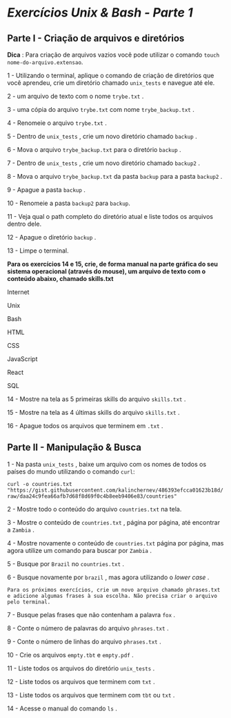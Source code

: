 # *Exercícios Unix & Bash - Parte 1*

## Parte I - Criação de arquivos e diretórios

**Dica** : Para criação de arquivos vazios você pode utilizar o comando `touch nome-do-arquivo.extensao`.

1 - Utilizando o terminal, aplique o comando de criação de diretórios que você aprendeu, crie um diretório chamado `unix_tests` e navegue até ele.

2 - um arquivo de texto com o nome `trybe.txt` .

3 - uma cópia do arquivo `trybe.txt` com nome `trybe_backup.txt` .

4 - Renomeie o arquivo `trybe.txt` .

5 - Dentro de `unix_tests` , crie um novo diretório chamado `backup` .

6 - Mova o arquivo `trybe_backup.txt` para o diretório `backup` .

7 - Dentro de `unix_tests` , crie um novo diretório chamado `backup2` .

8 - Mova o arquivo `trybe_backup.txt` da pasta `backup` para a pasta `backup2` .

9 - Apague a pasta `backup` .

10 - Renomeie a pasta `backup2` para `backup`.

11 - Veja qual o path completo do diretório atual e liste todos os arquivos dentro dele.

12 - Apague o diretório `backup` .

13 - Limpe o terminal.

**Para os exercícios 14 e 15, crie, de forma manual na parte gráfica do seu sistema operacional (através do mouse), um arquivo de texto com o conteúdo abaixo, chamado skills.txt**

Internet

Unix

Bash

HTML

CSS

JavaScript

React

SQL

14 - Mostre na tela as 5 primeiras skills do arquivo `skills.txt` .

15 - Mostre na tela as 4 últimas skills do arquivo `skills.txt` .

16 - Apague todos os arquivos que terminem em `.txt` .

## **Parte II - Manipulação & Busca**

1 - Na pasta `unix_tests` , baixe um arquivo com os nomes de todos os países do mundo utilizando o comando `curl`:

`curl -o countries.txt "https://gist.githubusercontent.com/kalinchernev/486393efcca01623b18d/raw/daa24c9fea66afb7d68f8d69f0c4b8eeb9406e83/countries"`

2 - Mostre todo o conteúdo do arquivo `countries.txt` na tela.

3 - Mostre o conteúdo de `countries.txt` , página por página, até encontrar a `Zambia` .

4 - Mostre novamente o conteúdo de `countries.txt` página por página, mas agora utilize um comando para buscar por `Zambia` .

5 - Busque por `Brazil` no `countries.txt` .

6 - Busque novamente por `brazil` , mas agora utilizando o *lower case* .

`Para os próximos exercícios, crie um novo arquivo chamado phrases.txt e adicione algumas frases à sua escolha. Não precisa criar o arquivo pelo terminal.`

7 - Busque pelas frases que não contenham a palavra `fox` .

8 - Conte o número de palavras do arquivo `phrases.txt` .

9 - Conte o número de linhas do arquivo `phrases.txt` .

10 - Crie os arquivos `empty.tbt` e `empty.pdf` .

11 - Liste todos os arquivos do diretório `unix_tests` .

12 - Liste todos os arquivos que terminem com `txt` .

13 - Liste todos os arquivos que terminem com `tbt` ou `txt` .

14 - Acesse o manual do comando `ls` .















